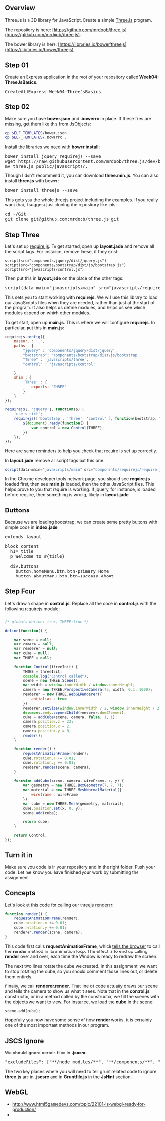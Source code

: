 ## Overview

ThreeJs is a 3D library for JavaScript. Create a simple [ThreeJs](https://threejs.org/) program.

The repository is here: [https://github.com/mrdoob/three.js](https://github.com/mrdoob/three.js).

The bower library is here: [https://libraries.io/bower/threejs](https://libraries.io/bower/threejs).

## Step 01

Create an Express application in the root of your repository called **Week04-ThreeJsBasics**.

<pre>
CreateAllExpress Week04-ThreeJsBasics
</pre>

## Step 02

Make sure you have **bower.json** and **.bowerrc** in place. If these files are missing, get them like this from JsObjects:

```bash
cp $ELF_TEMPLATES/bower.json .
cp $ELF_TEMPLATES/.bowerrc .
```

Install the libraries we need with **bower install**:

<pre>
bower install jquery requirejs --save
wget https://raw.githubusercontent.com/mrdoob/three.js/dev/build/three.js
mv three.js public/javascripts/.
</pre>

Though I don't recommend it, you can download **three.min.js**. You can also install **three.js** with bower:

<pre>
bower install threejs --save
</pre>

This gets you the whole threejs project including the examples. If you really want that, I suggest just cloning the repository like this:

<pre>
cd ~/Git
git clone git@github.com:mrdoob/three.js.git
</pre>

## Step Three

Let's set up [require js][reqjs]. To get started, open up **layout.jade** and remove all the script tags. For instance, remove these, if they exist:

```text
script(src="components/jquery/dist/jquery.js")
script(src="components/bootstrap/dist/js/bootstrap.js")
script(src="javascripts/control.js")
```

Then put this in **layout.jade** on the place of the other tags:

<pre>
script(data-main="javascripts/main" src="javascripts/require.js")
</pre>

This sets you to start working with **requirejs**. We will use this library to load our JavaScripts files when they are needed, rather than just at the start of the program. It also helps us define modules, and helps us see which modules depend on which other modules.

To get start, open up **main.js**. This is where we will configure **requirejs**. In particular, put this in **main.js**:

```javascript
requirejs.config({
    baseUrl : '.',
    paths : {
        "jquery" : 'components/jquery/dist/jquery',
        "bootstrap": 'components/bootstrap/dist/js/bootstrap',
        "Three" : 'javascripts/three',
        "control" : 'javascripts/control'

    },
    shim : {
        'Three' : {
            exports: 'THREE'
        }
    }
});

requirejs([ 'jquery'], function($) {
    'use strict';
    requirejs(['bootstrap', 'Three', 'control' ], function(bootstrap, THREE, Control) {
        $(document).ready(function() {
            var control = new Control(THREE);
        });
    });
});
```

Here are some reminders to help you check that require is set up correctly.

In **layout.jade** remove all script tags but this one:

```javascript
script(data-main="javascripts/main" src="components/requirejs/require.js")
```

In the Chrome developer tools network page, you should see **require.js** loaded first, then see **main.js** loaded, then the other JavaScript files. This helps prove to you that require is working. If jquery, for instance, is loaded before require, then something is wrong, likely in **layout.jade**.

## Buttons

Because we are loading bootstrap, we can create some pretty buttons with simple code in **index.jade**

<pre>
extends layout

block content
  h1= title
  p Welcome to #{title}

  div.buttons
    button.homeMenu.btn.btn-primary Home
    button.aboutMenu.btn.btn-success About
</pre>


## Step Four

Let's draw a shape in **control.js**. Replace all the code in **control.js** with the following requirejs module:

```javascript

/* globals define: true, THREE:true */

define(function() {

    var scene = null;
    var camera = null;
    var renderer = null;
    var cube = null;
    var THREE = null;

    function Control(threeInit) {
        THREE = threeInit;
        console.log("Control called");
        scene = new THREE.Scene();
        var width = window.innerWidth / window.innerHeight;
        camera = new THREE.PerspectiveCamera(75, width, 0.1, 1000);
        renderer = new THREE.WebGLRenderer({
            antialias : true
        });
        renderer.setSize(window.innerWidth / 2, window.innerHeight / 2);
        document.body.appendChild(renderer.domElement);
        cube = addCube(scene, camera, false, 1, 1);
        camera.position.z = 23;
        camera.position.x = 2;
        camera.position.y = 0;
        render();
    }

    function render() {
        requestAnimationFrame(render);
        cube.rotation.x += 0.01;
        cube.rotation.y += 0.01;
        renderer.render(scene, camera);
    }

    function addCube(scene, camera, wireFrame, x, y) {
        var geometry = new THREE.BoxGeometry(7, 7, 7);
        var material = new THREE.MeshNormalMaterial({            
            wireframe : wireFrame
        });
        var cube = new THREE.Mesh(geometry, material);
        cube.position.set(x, 0, y);
        scene.add(cube);

        return cube;
    }

    return Control;
});
```

<!-- Links -->

[reqjs]: http://www.elvenware.com/charlie/development/web/JavaScript/Require.html

## Turn it in

Make sure you code is in your repository and in the right folder. Push your code. Let me know you have finished your work by submitting the assignment.

## Concepts

Let's look at this code for calling our threejs [renderer](http://threejs.org/docs/#Reference/Renderers/WebGLRenderer):

```javascript
function render() {
	requestAnimationFrame(render);
	cube.rotation.x += 0.01;
	cube.rotation.y += 0.01;
	renderer.render(scene, camera);
}
```

This code first calls **requestAnimationFrame**, which [tells the browser][request] to call the **render** method in its animation loop. The effect is to end up calling **render** over and over, each time the Window is ready to redraw the screen.

The next two lines rotate the cube we created. In this assignment, we want to stop rotating the cube, so you should comment those lines out, or delete them entirely.

Finally, we call **renderer.render**. That line of code actually draws our scene and tells the camera to show us what it sees. Note that in the **control.js** constructor, or in a method called by the constructor, we fill the scenes with the objects we want to view. For instance, we load the **cube** in the scene:

	scene.add(cube);

Hopefully you now have some sense of how **render** works. It is certainly one of the most important methods in our program.

[request]: https://developer.mozilla.org/en-US/docs/Web/API/window.requestAnimationFrame

## JSCS Ignore

We should ignore certain files in **.jscsrc**:

<pre>
"excludeFiles": ["**/node_modules/**", "**/components/**", "**/bower_components/**", "\*\*/three.js"],
</pre>

The two key places where you will need to tell grunt related code to ignore **three.js** are in **.jscsrc** and in **Gruntfile.js** in the **JsHint** section.

## WebGL

- <http://www.html5gamedevs.com/topic/22101-is-webgl-ready-for-production/>
-
